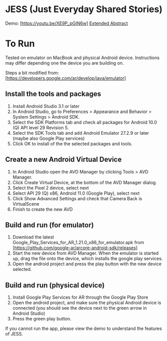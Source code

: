 # JESS (Just Everyday Shared Stories)
Demo: [https://youtu.be/XE9P_pGIN6w]
[Extended Abstract](docs/abstract.pdf)

# To Run

Tested on emulator on MacBook and physical Android device. Instructions may differ depending one the device you are building on.

Steps a bit modified from: [https://developers.google.com/ar/develop/java/emulator]
## Install the tools and packages 

1. Install Android Studio 3.1 or later
2. In Android Studio, go to Preferences > Appearance and Behavior > System Settings > Android SDK.
3. Select the SDK Platforms tab and check all packages for Android 10.0 (Q) API level 29 Revision 5.
4. Select the SDK Tools tab and add Android Emulator 27.2.9 or later (maybe also Google Play services)
5. Click OK to install of the the selected packages and tools.

## Create a new Android Virtual Device

1. In Android Studio open the AVD Manager by clicking Tools > AVD Manager.
2. Click Create Virtual Device, at the bottom of the AVD Manager dialog.
3. Select the Pixel 2 device, select next
4. Select API 29 (Q) x86, Android 11.0 (Google Play), select next
5. Click Show Advanced Settings and check that Camera Back is VirtualScene
6. Finish to create the new AVD

## Build and run (for emulator)

1. Download the latest Google_Play_Services_for_AR_1.21.0_x86_for_emulator.apk from [https://github.com/google-ar/arcore-android-sdk/releases]
2. Start the new device from AVD Manager. When the emulator is started up, drag the file onto the device, which installs the google play services.
3. Open the android project and press the play button with the new device selected.

## Build and run (physical device)
1. Install Google Play Services for AR through the Google Play Store
2. Open the android project, and make sure the physical Android device is connected (you should see the device next to the green arrow in Android Studio)
3. Press the green play button.

If you cannot run the app, please view the demo to understand the features of JESS.


